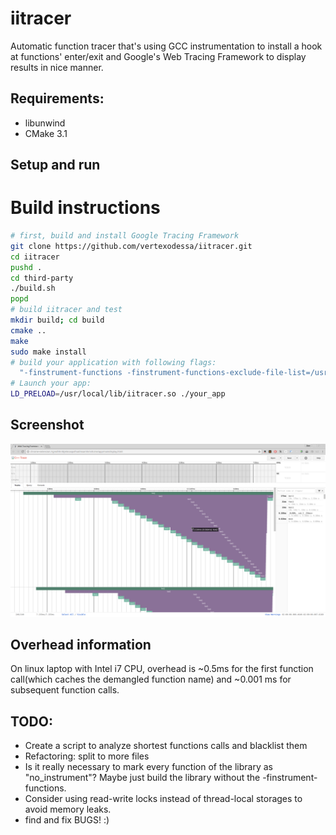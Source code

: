 # iitracer
Automatic function tracer that's using GCC instrumentation to install a hook at functions' enter/exit and Google's Web Tracing Framework to display results in nice manner.

## Requirements:
- libunwind
- CMake 3.1


## Setup and run
# Build instructions
```bash
# first, build and install Google Tracing Framework
git clone https://github.com/vertexodessa/iitracer.git
cd iitracer
pushd .
cd third-party
./build.sh
popd
# build iitracer and test
mkdir build; cd build
cmake ..
make
sudo make install
# build your application with following flags:
  "-finstrument-functions -finstrument-functions-exclude-file-list=/usr/ -finstrument-functions-exclude-function-list=static_initialization_and_destruction,main"
# Launch your app:
LD_PRELOAD=/usr/local/lib/iitracer.so ./your_app
```

## Screenshot

[![Screenshot](https://raw.githubusercontent.com/vertexodessa/iitracer/master/doc/screenshot.png)](https://raw.githubusercontent.com/vertexodessa/iitracer/master/doc/screenshot.png)

## Overhead information

On linux laptop with Intel i7 CPU, overhead is ~0.5ms for the first function call(which caches the demangled function name) and ~0.001 ms for subsequent function calls.

## TODO:
- Create a script to analyze shortest functions calls and blacklist them
- Refactoring: split to more files
- Is it really necessary to mark every function of the library as "no_instrument"? Maybe just build the library without the -finstrument-functions.
- Consider using read-write locks instead of thread-local storages to avoid memory leaks.
- find and fix BUGS! :)

